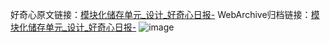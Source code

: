 好奇心原文链接：[模块化储存单元_设计_好奇心日报-](https://www.qdaily.com/articles/2424.html)
WebArchive归档链接：[模块化储存单元_设计_好奇心日报-](http://web.archive.org/web/20190623151120/https://www.qdaily.com/articles/2424.html)
![image](http://ww3.sinaimg.cn/large/007d5XDply1g3vc1q1l3tj30u02sxgzn)